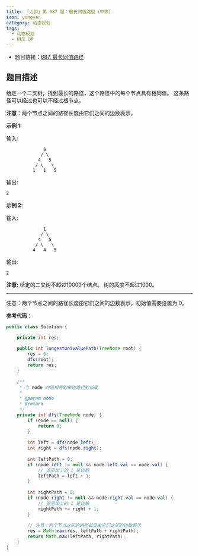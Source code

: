 ```yaml
---
title: 「力扣」第 687 题：最长同值路径（中等）
icon: yongyan
category: 动态规划
tags:
  - 动态规划
  - 树形 DP
---
```


+ 题目链接：[687. 最长同值路径](https://leetcode-cn.com/problems/longest-univalue-path/)

## 题目描述

给定一个二叉树，找到最长的路径，这个路径中的每个节点具有相同值。 这条路径可以经过也可以不经过根节点。

**注意**：两个节点之间的路径长度由它们之间的边数表示。

**示例 1:**

输入:

```
              5
             / \
            4   5
           / \   \
          1   1   5
```

输出:

```
2
```

**示例 2:**

输入:

```
              1
             / \
            4   5
           / \   \
          4   4   5
```

输出:

```
2
```

**注意:** 给定的二叉树不超过10000个结点。 树的高度不超过1000。

---

注意：两个节点之间的路径长度由它们之间的边数表示。初始值需要设置为 0。

**参考代码**：

```java
public class Solution {

    private int res;
    
    public int longestUnivaluePath(TreeNode root) {
        res = 0;
        dfs(root);
        return res;
    }
    
    /**
     * 与 node 的值相等的单边路径的长度
     *
     * @param node
     * @return
     */
    private int dfs(TreeNode node) {
        if (node == null) {
            return 0;
        }
    
        int left = dfs(node.left);
        int right = dfs(node.right);
    
        int leftPath = 0;
        if (node.left != null && node.left.val == node.val) {
            // 这里加上的 1 是边数
            leftPath = left + 1;
        }
    
        int rightPath = 0;
        if (node.right != null && node.right.val == node.val) {
            // 这里加上的 1 是边数
            rightPath += right + 1;
        }
    
        // 注意：两个节点之间的路径长度由它们之间的边数表示
        res = Math.max(res, leftPath + rightPath);
        return Math.max(leftPath, rightPath);
    }
}
```